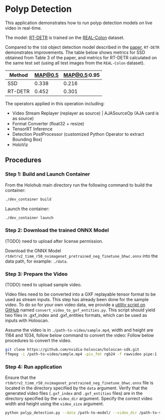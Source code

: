 # Polyp Detection

This application demonstrates how to run polyp detection models on live video in real-time.

The model: [RT-DETR](https://github.com/lyuwenyu/RT-DETR) is trained on the [REAL-Colon](https://www.nature.com/articles/s41597-024-03359-0) dataset.

Compared to the `SSD` object detection model described in the [paper](https://www.nature.com/articles/s41597-024-03359-0), `RT-DETR` demonstrates improvements. The table below shows metrics for SSD obtained from Table 3 of the paper, and metrics for RT-DETR calculated on the same test set (using all test images from the `REAL-Colon` dataset).

| Method  | MAP@0.5 | MAP@0.5:0.95 |
|---------|---------|--------------|
| SSD     | 0.338   | 0.216        |
| RT-DETR | 0.452   | 0.301        |


The operators applied in this operation including:
- Video Stream Replayer (replayer as source) | AJASourceOp (AJA card is as source)
- Format Converter (float32 + resize)
- TensorRT Inference
- Detection PostProcessor (customized Python Operator to extract Bounding Box)
- HoloViz

## Procedures

### Step 1: Build and Launch Container

From the Holohub main directory run the following command to build the container:

```Bash
./dev_container build
```

Launch the container:

```Bash
./dev_container launch
```

### Step 2: Download the trained ONNX Model 

(TODO) need to upload after license permission.

Download the ONNX Model `rtdetrv2_timm_r50_nvimagenet_pretrained_neg_finetune_bhwc.onnx` into the data path, for example: `./data`.

### Step 3: Prepare the Video

(TODO) need to upload sample video.
    
Video files need to be converted into a GXF replayable tensor format to be used as stream inputs. This step has already been done for the sample video. To do so for your own video data, we provide a [utility script on GitHub](https://github.com/nvidia-holoscan/holoscan-sdk/tree/main/scripts#convert_video_to_gxf_entitiespy) named ```convert_video_to_gxf_entities.py```. This script should yield two files in .gxf_index and .gxf_entities formats, which can be used as inputs with Holoscan.

Assume the video is in `./path-to-video/sample.mp4`, width and height are 1164 and 1034, follow below command to convert the video:
Follow below procedures to convert the video.

```Bash
git clone https://github.com/nvidia-holoscan/holoscan-sdk.git
ffmpeg -i /path-to-video/sample.mp4 -pix_fmt rgb24 -f rawvideo pipe:1 |  python holoscan-sdk/scripts/convert_video_to_gxf_entities.py --width 1164 --height 1034 --channels 3 --framerate 30 --directory /path-to-video/
```

### Step 4: Run application

Ensure that the `rtdetrv2_timm_r50_nvimagenet_pretrained_neg_finetune_bhwc.onnx` file is located in the directory specified by the `data` argument.
Verify that the generated video files (`.gxf_index` and `.gxf_entities` files) are in the directory specified by the `video_dir` argument.
Specify the correct video width and height using the `video_size` argument.

```Bash
python polyp_detection.py --data /path-to-model/ --video_dir /path-to-video/ --video_size "(1164, 1034)"
```
